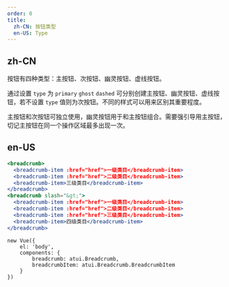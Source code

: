 ```yaml
---
order: 0
title:
  zh-CN: 按钮类型
  en-US: Type
---
```


## zh-CN

按钮有四种类型：主按钮、次按钮、幽灵按钮、虚线按钮。

通过设置 `type` 为 `primary` `ghost` `dashed` 可分别创建主按钮、幽灵按钮、虚线按钮，若不设置 `type` 值则为次按钮。不同的样式可以用来区别其重要程度。

主按钮和次按钮可独立使用，幽灵按钮用于和主按钮组合。需要强引导用主按钮，切记主按钮在同一个操作区域最多出现一次。

## en-US


````jsx
<breadcrumb>
  <breadcrumb-item :href="href">一级类目</breadcrumb-item>
  <breadcrumb-item :href="href">二级类目</breadcrumb-item>
  <breadcrumb-item>三级类目</breadcrumb-item>
</breadcrumb>
<breadcrumb slash="&gt;">
  <breadcrumb-item :href="href">一级类目</breadcrumb-item>
  <breadcrumb-item :href="href">二级类目</breadcrumb-item>
  <breadcrumb-item :href="href">三级类目</breadcrumb-item>
  <breadcrumb-item>四级类目</breadcrumb-item>
</breadcrumb>
````

````vue-script
new Vue({
    el: 'body',
    components: {
        breadcrumb: atui.Breadcrumb,
        breadcrumbItem: atui.Breadcrumb.BreadcrumbItem
    }
})
````